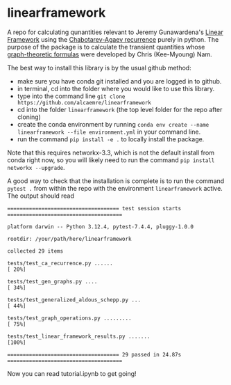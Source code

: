 # linearframework

A repo for calculating qunantities relevant to Jeremy Gunawardena's [Linear Framework](https://journals.plos.org/plosone/article?id=10.1371/journal.pone.0036321) using the [Chabotarev-Agaev recurrence](https://arxiv.org/abs/math/0508178) purely in python.
The purpose of the package is to calculate the transient quantities whose [graph-theoretic formulas](https://www.frontiersin.org/journals/cell-and-developmental-biology/articles/10.3389/fcell.2023.1233808/full) were developed by Chris (Kee-Myoung) Nam.

The best way to install this library is by the usual github method:
- make sure you have conda git installed and you are logged in to github.
- in terminal, cd into the folder where you would like to use this library.
- type into the command line `git clone https://github.com/alcaemre/linearframework`
- cd into the folder `linearframework` (the top level folder for the repo after cloning)
- create the conda environment by running `conda env create --name linearframework --file environment.yml` in your command line.
- run the command `pip install -e .` to locally install the package.

Note that this requires networkx-3.3, which is not the default install from conda right now, so you will likely need to run the command `pip install networkx --upgrade`.

A good way to check that the installation is complete is to run the command `pytest .` from within the repo with the environment `linearframework` active.
The output should read 

`==================================== test session starts =====================================`

`platform darwin -- Python 3.12.4, pytest-7.4.4, pluggy-1.0.0`

`rootdir: /your/path/here/linearframework`

`collected 29 items`

`tests/test_ca_recurrence.py ......                                                     [ 20%]`

`tests/test_gen_graphs.py ....                                                          [ 34%]`

`tests/test_generalized_aldous_schepp.py ...                                            [ 44%]`

`tests/test_graph_operations.py .........                                               [ 75%]`

`tests/test_linear_framework_results.py .......                                         [100%]`

`==================================== 29 passed in 24.87s =====================================`

Now you can read tutorial.ipynb to get going!
